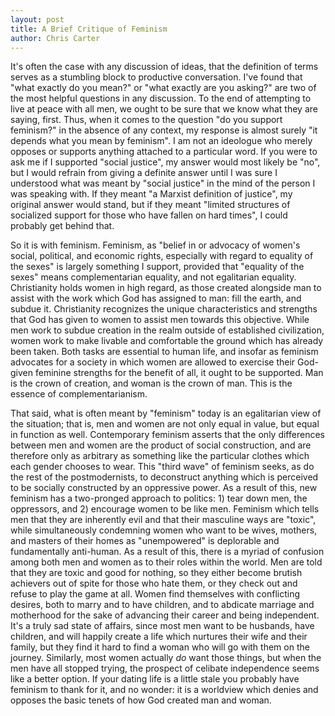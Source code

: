 ```yaml
---
layout: post
title: A Brief Critique of Feminism
author: Chris Carter
---
```


It's often the case with any discussion of ideas, that the definition of terms serves as a stumbling block to productive conversation. I've found that "what exactly do you mean?" or "what exactly are you asking?" are two of the most helpful questions in any discussion. To the end of attempting to live at peace with all men, we ought to be sure that we know what they are saying, first. Thus, when it comes to the question "do you support feminism?" in the absence of any context, my response is almost surely "it depends what you mean by feminism". I am not an ideologue who merely opposes or supports anything attached to a particular word. If you were to ask me if I supported "social justice", my answer would most likely be "no", but I would refrain from giving a definite answer until I was sure I understood what was meant by "social justice" in the mind of the person I was speaking with. If they meant "a Marxist definition of justice", my original answer would stand, but if they meant "limited structures of socialized support for those who have fallen on hard times", I could probably get behind that.

So it is with feminism. Feminism, as "belief in or advocacy of women's social, political, and economic rights, especially with regard to equality of the sexes" is largely something I support, provided that "equality of the sexes" means complementarian equality, and not egalitarian equality. Christianity holds women in high regard, as those created alongside man to assist with the work which God has assigned to man: fill the earth, and subdue it. Christianity recognizes the unique characteristics and strengths that God has given to women to assist men towards this objective. While men work to subdue creation in the realm outside of established civilization, women work to make livable and comfortable the ground which has already been taken. Both tasks are essential to human life, and insofar as feminism advocates for a society in which women are allowed to exercise their God-given feminine strengths for the benefit of all, it ought to be supported. Man is the crown of creation, and woman is the crown of man. This is the essence of complementarianism.

That said, what is often meant by "feminism" today is an egalitarian view of the situation; that is, men and women are not only equal in value, but equal in function as well. Contemporary feminism asserts that the only differences between men and women are the product of social construction, and are therefore only as arbitrary as something like the particular clothes which each gender chooses to wear. This "third wave" of feminism seeks, as do the rest of the postmodernists, to deconstruct anything which is perceived to be socially constructed by an oppressive power. As a result of this, new feminism has a two-pronged approach to politics: 1) tear down men, the oppressors, and 2) encourage women to be like men. Feminism which tells men that they are inherently evil and that their masculine ways are "toxic", while simultaneously condemning women who want to be wives, mothers, and masters of their homes as "unempowered" is deplorable and fundamentally anti-human. As a result of this, there is a myriad of confusion among both men and women as to their roles within the world. Men are told that they are toxic and good for nothing, so they either become brutish achievers out of spite for those who hate them, or they check out and refuse to play the game at all. Women find themselves with conflicting desires, both to marry and to have children, and to abdicate marriage and motherhood for the sake of advancing their career and being independent. It's a truly sad state of affairs, since most men want to be husbands, have children, and will happily create a life which nurtures their wife and their family, but they find it hard to find a woman who will go with them on the journey. Similarly, most women actually _do_ want those things, but when the men have all stopped trying, the prospect of celibate independence seems like a better option. If your dating life is a little stale you probably have feminism to thank for it, and no wonder: it is a worldview which denies and opposes the basic tenets of how God created man and woman.
